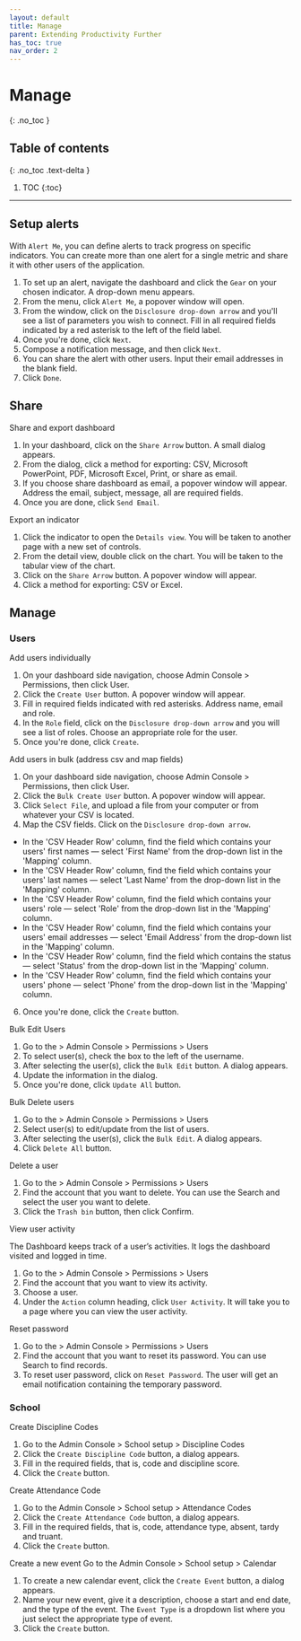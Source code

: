 ```yaml
---
layout: default
title: Manage
parent: Extending Productivity Further
has_toc: true
nav_order: 2
---
```


# Manage
{: .no_toc }

## Table of contents
{: .no_toc .text-delta }

1. TOC
{:toc}

---

## Setup alerts
With `Alert Me`, you can define alerts to track progress on specific indicators. You can create more than one alert for a single metric and share it with other users of the application.
1. To set up an alert, navigate the dashboard and click the `Gear` on your chosen indicator. A drop-down menu appears.
2. From the menu, click `Alert Me`, a popover window will open.
3. From the window, click on the `Disclosure drop-down arrow` and you'll see a list of parameters you wish to connect. Fill in all required fields indicated by a red asterisk to the left of the field label.
4. Once you're done, click `Next`.
5. Compose a notification message, and then click `Next`.
6. You can share the alert with other users. Input their email addresses in the blank field.
7. Click `Done`.

## Share
Share and export dashboard

1. In your dashboard, click on the `Share Arrow` button. A small dialog appears.
2. From the dialog, click a method for exporting: CSV, Microsoft PowerPoint, PDF, Microsoft Excel, Print, or share as email.
2. If you choose share dashboard as email, a popover window will appear. Address the email, subject, message, all are required fields.
3. Once you are done, click `Send Email`.

Export an indicator
1. Click the indicator to open the `Details view`. You will be taken to another page with a new set of controls.
2. From the detail view, double click on the chart. You will be taken to the tabular view of the chart.
3. Click on the `Share Arrow` button. A popover window will appear.
4. Click a method for exporting: CSV or Excel.


## Manage
### Users
Add users individually
1. On your dashboard side navigation, choose Admin Console > Permissions, then click User.
2. Click the `Create User` button. A popover window will appear.
3. Fill in required fields indicated with red asterisks. Address name, email and role.
4. In the `Role` field, click on the `Disclosure drop-down arrow` and you will see a list of roles. Choose an appropriate role for the user.
5. Once you're done, click `Create`.

Add users in bulk (address csv and map fields)
1. On your dashboard side navigation, choose Admin Console > Permissions, then click User.
2. Click the `Bulk Create User` button. A popover window will appear.
3. Click `Select File`, and upload a file from your computer or from whatever your CSV is located.
4. Map the CSV fields. Click on the `Disclosure drop-down arrow`.
  * In the 'CSV Header Row' column, find the field which contains your users' first names — select 'First Name' from the drop-down list in the 'Mapping' column.
  * In the 'CSV Header Row' column, find the field which contains your users' last names — select 'Last Name' from the drop-down list in the 'Mapping' column.
  * In the 'CSV Header Row' column, find the field which contains your users' role — select 'Role' from the drop-down list in the 'Mapping' column.
  * In the 'CSV Header Row' column, find the field which contains your users' email addresses — select 'Email Address' from the drop-down list in the 'Mapping' column.
  * In the 'CSV Header Row' column, find the field which contains the status — select 'Status' from the drop-down list in the 'Mapping' column.
  * In the 'CSV Header Row' column, find the field which contains your users' phone — select 'Phone' from the drop-down list in the 'Mapping' column.

6. Once you're done, click the `Create` button.

Bulk Edit Users
1. Go to the > Admin Console > Permissions > Users
2. To select user(s), check the box to the left of the username.
3. After selecting the user(s), click the `Bulk Edit` button. A dialog appears.
4. Update the information in the dialog.
5. Once you're done, click `Update All` button.

Bulk Delete users
1. Go to the > Admin Console > Permissions > Users
2. Select user(s) to edit/update from the list of users.
3. After selecting the user(s), click the `Bulk Edit`. A dialog appears.
4. Click `Delete All` button.

Delete a user
1. Go to the > Admin Console > Permissions > Users
2. Find the account that you want to delete. You can use the Search and select the user you want to delete.
3. Click the `Trash bin` button, then click Confirm.

View user activity

The Dashboard keeps track of a user’s activities. It logs the dashboard visited and logged in time.

1. Go to the > Admin Console > Permissions > Users
2. Find the account that you want to view its activity.
3. Choose a user.
4. Under the `Action` column heading, click `User Activity`. It will take you to a page where you can view the user activity.

Reset password
1. Go to the > Admin Console > Permissions > Users
2. Find the account that you want to reset its password. You can use Search to find records.
3. To reset user password, click on `Reset Password`. The user will get an email notification containing the temporary password.


### School

Create Discipline Codes
1. Go to the Admin Console > School setup > Discipline Codes
2. Click the `Create Discipline Code` button, a dialog appears.
3. Fill in the required fields, that is, code and discipline score.
4. Click the `Create` button.

Create Attendance Code
1. Go to the Admin Console > School setup > Attendance Codes
2. Click the `Create Attendance Code` button, a dialog appears.
3. Fill in the required fields, that is, code, attendance type, absent, tardy and truant.
4. Click the `Create` button.

Create a new event
Go to the Admin Console > School setup > Calendar
1. To create a new calendar event, click the `Create Event` button, a dialog appears.
2. Name your new event, give it a description, choose a start and end date, and the type of the event. The `Event Type` is a dropdown list where you just select the appropriate type of event.
3. Click the `Create` button.
